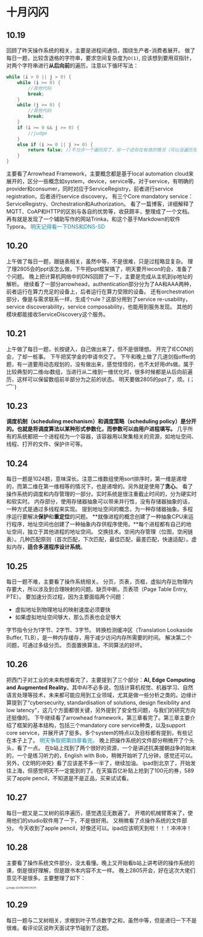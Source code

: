 <style> 
h2 { border-bottom: none } 
</style>

# 十月闪闪

## 10.19

回顾了昨天操作系统的相关，主要是进程间通信，围绕生产者-消费者展开。
做了每日一题，比较含退格的字符串，要求空间复杂度为`O(1)`, 应该想到要用双指针，对两个字符串进行**从后向前**的遍历，注意以下循环写法：

```C++
while (i > 0 || j > 0) {
    while (i >= 0) {
        //其他代码
        break;
    }
    while (j >= 0) {
        //其他代码
        break;
    }
    if (i >= 0 && j >= 0) {
        //judge
    }
    else if (i >= 0 || j >= 0) {
        return false; //不允许一个遍历完了，另一个还存在有效的情况（可以没遍历完，但不能有效）
    }
}
```

主要看了Arrowhead Framework，主要概念都是基于local automation cloud来展开的，区分一些概念如system，device，service等。对于service，有明确的provider和consumer，同时对应于ServiceRegistry，前者进行service registration，后者进行service discovery。
有三个Core mandatory service：ServiceRegistry、Orchestration和Authorization。
看了一篇博客，详细解释了MQTT、CoAP和HTTP的区别与各自的优势等，收获颇丰，整理成了一个文档。
再有就是发现了一个辅助写作的网站Trinka，和这个基于Markdown的软件Typora。
<font color=#1685a9>明天记得看一下DNS和DNS-SD</font>

## 10.20

上午做了每日一题，跟链表相关，虽然中等，不是很难，只是过程略显复杂。
理了理2805会的ppt该怎么做，下午把ppt框架搞了，明天要开iecon的会，准备了个问题。
晚上把计算机网络中的DNS回顾了一下，主要是完成从主机到ip地址的解析。
继续看了一部分arrowhead，authentication部分分为了AA和AAA两种，前者运行在算力充足的设备上，后者运行在算力受限的设备。
还有orchestration部分，像是与需求联系一样，生成个rule？这部分用到了service re-usability，service discoverability，service composability，也能用到服务发现。
其他的模块都能接收ServiceDiscovery这个服务。

## 10.21

上午做了每日一题，长按键入，自己做出来了，但不是很理想。
开完了IECON的会，了却一桩事。
下午把奖学金的申请书交了。
下午和晚上做了几道剑指offer的题，有一道要用动态规划的，没有做出来，感觉怪怪的，也不太好用dfs做。属于比较典型的二维dp数组，当进行从二维到一维优化时，很多时候都是从后向前遍历，这样可以保留数组前半部分为之前的状态。
明天要做2805的ppt了，烦。(；′⌒`)

## 10.23

**调度机制（scheduling mechanism）和调度策略（scheduling policy）是分开的。也就是将调度算法以某种形式参数化，而参数可以由用户进程填写。**
几乎所有的系统都把一个进程视为一个容器，该容器用以聚集相关的资源，如地址空间、线程、打开的文件、保护许可等。

## 10.24

每日一题是1024题，意味深长。注意二维数组使用sort排序时，第一维是递增的，而第二维在第一维相等的情况下，也是递增的。另外就是使用了**贪心**。
看了操作系统的调度和内存管理的一部分。实时系统是很注重截止时间的，分为硬实时和软实时。
内存部分，使用存储器抽象可以带来并行性，没有存储器抽象的话，一种方式是通过多线程来实现。
提到地址空间的概念，为一种存储器抽象。多程序运行要解决**保护**和**重定位**的问题。
**就像进程的概念创建了一种抽象CPU来运行程序，地址空间也创建了一种抽象内存供程序使用。**每个进程都有自己的地址空间，独立于其他进程的地址空间。
交换技术。空闲内存管理（位图，空闲链表）。几种匹配原则（首次匹配，下次匹配，最佳匹配，最差匹配，快速适配）。虚拟内存，**适合多道程序设计系统**。

## 10.25

每日一题不难，主要看了操作系统相关。
分页，页表，页框，虚拟内存比物理内存要大，所以涉及到合理映射的问题。缺页中断。页表项（Page Table Entry, PTE）。
要加速分页过程，因为主要面临两个问题：

+ 虚拟地址到物理地址的映射速度必须要快
+ 如果虚拟地址空间够大，那么页表也会足够大

字节指令分为1字节、2字节、3字节。
转换检测缓冲区（Translation Lookaside Buffer, TLB），是一种内存缓存，用于减少访问内存所需要的时间。
解决第二个问题，可通过多级分页。
页面置换算法，不同算法的好坏。

## 10.26

把西门子对工业的未来构想看完了，主要提到了三个部分：**AI, Edge Computing and Augmented Reality**。其中AI不必多说，包括计算机视觉、机器学习、自然语言处理等技术，未来都可能应用到工业领域，尤其是做一些分析之类的。边缘计算提到了“cybersecurity, standardisation of solutions, design flexibility and low latency"，这几个方面都很关键，另外提到了安全性问题，与我们的研究方向还挺像的。
下午继续看了arrowhead framework，第三章看完了。第三章主要介绍了框架的基本结构，包括三个mandatory core service种类，以及support core service，并展开讲了挺多。多个system的特点以及目标都有提到，有些记在本子上了。
<font color=#1685a9> 明天争取把第四章看完。</font>
晚上把操作系统的文件部分稍微开了个头头，看了一点。
在b站上找到了两个很好的资源，一个是讲述抗美援朝战争的始末的，一个是练习听力的，English with Bob，稍微开始听了几分钟，感觉还可以。
另外，《文明的冲突》看了应该差不多一半了，继续加油。
ipad到北京了，开始发往上海，但感觉明天不一定能到的了。在天猫百亿补贴上抢到了100元的券，589买了apple pencil，不知道是不是正品，买来试试看。

## 10.27

每日一题又是二叉树的前序遍历，感觉遇见无数遍了。
开塔的机械臂寄来了，使用他们的studio软件用了一下，不是很好用。
又稍微看了点操作系统的文件部分。
今天收到了apple pencil，好像还可以。ipad应该明天到啦！！！冲冲冲！

## 10.28

主要看了操作系统文件部分，没太看懂。晚上又开始看b站上讲考研的操作系统的课，倒是很好理解，但是跟书本内容不太一样。
晚上2805开会，好在这次大佬们意见不是很多。主要整理了如下：

<img src="C:\Users\sure\AppData\Roaming\Typora\typora-user-images\image-20201029101214379.png\" alt="image-20201029101214379" style="zoom:40%;" />

## 10.29

每日一题与二叉树相关，求根到叶子节点数字之和，虽然中等，但是递归一下不是很难。看评论区说昨天面试字节碰到了这题。








